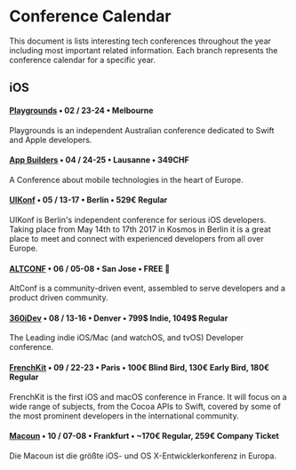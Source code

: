 # Conference Calendar
This document is lists interesting tech conferences throughout the year including most important related information. Each branch represents the conference calendar for a specific year.

## iOS
#### [Playgrounds](http://www.playgroundscon.com) • 02 / 23-24 • Melbourne
Playgrounds is an independent Australian conference dedicated to Swift and Apple developers.
#### [App Builders](https://www.appbuilders.ch) • 04 / 24-25 • Lausanne • 349CHF
A Conference about mobile technologies in the heart of Europe.
#### [UIKonf](http://www.uikonf.com) • 05 / 13-17 • Berlin • 529€ Regular
UIKonf is Berlin's independent conference for serious iOS developers. Taking place from May 14th to 17th 2017 in Kosmos in Berlin it is a great place to meet and connect with experienced developers from all over Europe.
#### [ALTCONF](http://altconf.com) • 06 / 05-08 • San Jose • FREE 🤑
AltConf is a community-driven event, assembled to serve developers and a product driven community.
#### [360iDev](http://360idev.com) • 08 / 13-16 • Denver • 799$ Indie, 1049$ Regular
The Leading indie iOS/Mac (and watchOS, and tvOS) Developer conference. 
#### [FrenchKit](http://frenchkit.fr) • 09 / 22-23 • Paris • 100€ Blind Bird, 130€ Early Bird, 180€ Regular
FrenchKit is the first iOS and macOS conference in France. It will focus on a wide range of subjects, from the Cocoa APIs to Swift, covered by some of the most prominent developers in the international community.
#### [Macoun](https://macoun.de) • 10 / 07-08 • Frankfurt • ~170€ Regular, 259€ Company Ticket
Die Macoun ist die größte iOS- und OS X-Entwicklerkonferenz in Europa.

